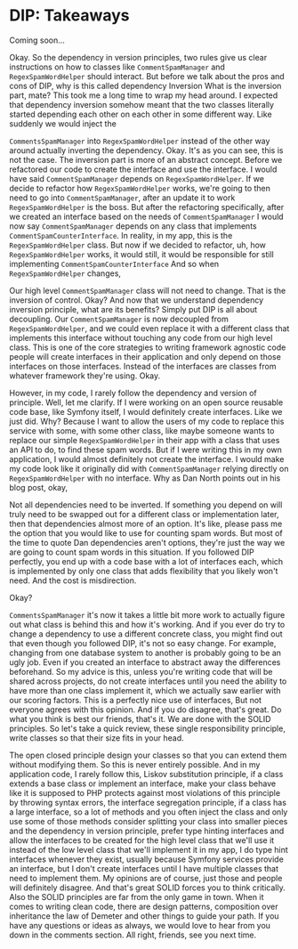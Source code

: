 # DIP: Takeaways

Coming soon...

Okay. So the dependency in version principles, two rules give us clear instructions
on how to classes like `CommentSpamManager` and `RegexSpamWordHelper` should
interact. But before we talk about the pros and cons of DIP, why is this called
dependency Inversion What is the inversion part, mate? This took me a long time to
wrap my head around. I expected that dependency inversion somehow meant that the two
classes literally started depending each other on each other in some different way.
Like suddenly we would inject the

`CommentsSpamManager` into `RegexSpamWordHelper` instead of the other way around actually
inverting the dependency. Okay. It's as you can see, this is not the case. The
inversion part is more of an abstract concept. Before we refactored our code to
create the interface and use the interface. I would have said `CommentSpamManager`
depends on `RegexSpamWordHelper`. If we decide to refactor how `RegexSpamWordHelper`
works, we're going to then need to go into `CommentSpamManager`, after an
update it to work `RegexSpamWordHelper` is the boss. But after the refactoring
specifically, after we created an interface based on the needs of `CommentSpamManager`
I would now say `CommentSpamManager` depends on any class that implements
`CommentSpamCounterInterface`. In reality, in my app, this is the `RegexSpamWordHelper`
class. But now if we decided to refactor, uh, how `RegexSpamWordHelper`
works, it would still, it would be responsible for still implementing
`CommentSpamCounterInterface` And so when `RegexSpamWordHelper` changes,

Our high level `CommentSpamManager` class will not need to change. That is the
inversion of control. Okay? And now that we understand dependency inversion
principle, what are its benefits? Simply put DIP is all about decoupling. Our
`CommentSpamManager` is now decoupled from `RegexSpamWordHelper`, and we could
even replace it with a different class that implements this interface without
touching any code from our high level class. This is one of the core strategies to
writing framework agnostic code people will create interfaces in their application
and only depend on those interfaces on those interfaces. Instead of the interfaces
are classes from whatever framework they're using. Okay.

However, in my code, I rarely follow the dependency and version of principle. Well,
let me clarify. If I were working on an open source reusable code base, like Symfony
itself, I would definitely create interfaces. Like we just did. Why? Because I want
to allow the users of my code to replace this service with some, with some other
class, like maybe someone wants to replace our simple `RegexSpamWordHelper` in
their app with a class that uses an API to do, to find these spam words. But if I
were writing this in my own application, I would almost definitely not create the
interface. I would make my code look like it originally did with `CommentSpamManager`
relying directly on `RegexSpamWordHelper` with no interface. Why as Dan
North points out in his blog post, okay,

Not all dependencies need to be inverted. If something you depend on will truly need
to be swapped out for a different class or implementation later, then that
dependencies almost more of an option. It's like, please pass me the option that you
would like to use for counting spam words. But most of the time to quote Dan
dependencies aren't options, they're just the way we are going to count spam words in
this situation. If you followed DIP perfectly, you end up with a code base with a lot
of interfaces each, which is implemented by only one class that adds flexibility that
you likely won't need. And the cost is misdirection.

Okay?

`CommentsSpamManager` it's now it takes a little bit more work to actually figure out
what class is behind this and how it's working. And if you ever do try to change a
dependency to use a different concrete class, you might find out that even though you
followed DIP, it's not so easy change. For example, changing from one database system
to another is probably going to be an ugly job. Even if you created an interface to
abstract away the differences beforehand. So my advice is this, unless you're writing
code that will be shared across projects, do not create interfaces until you need the
ability to have more than one class implement it, which we actually saw earlier with
our scoring factors. This is a perfectly nice use of interfaces, But not everyone
agrees with this opinion. And if you do disagree, that's great. Do what you think is
best our friends, that's it. We are done with the SOLID principles. So let's take a
quick review, these single responsibility principle, write classes so that their size
fits in your head.

The open closed principle design your classes so that you can extend them without
modifying them. So this is never entirely possible. And in my application code, I
rarely follow this, Liskov substitution principle, if a class extends a base
class or implement an interface, make your class behave like it is supposed to PHP
protects against most violations of this principle by throwing syntax errors, the
interface segregation principle, if a class has a large interface, so a lot of
methods and you often inject the class and only use some of those methods consider
splitting your class into smaller pieces and the dependency in version principle,
prefer type hinting interfaces and allow the interfaces to be created for the high
level class that we'll use it instead of the low level class that we'll implement it
in my app, I do type hint interfaces whenever they exist, usually because Symfony
services provide an interface, but I don't create interfaces until I have multiple
classes that need to implement them. My opinions are of course, just those and people
will definitely disagree. And that's great SOLID forces you to think critically. Also
the SOLID principles are far from the only game in town. When it comes to writing
clean code, there are design patterns, composition over inheritance the law of
Demeter and other things to guide your path. If you have any questions or ideas as
always, we would love to hear from you down in the comments section. All right,
friends, see you next time.

